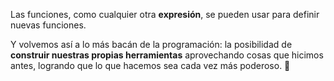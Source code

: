 Las funciones, como cualquier otra **expresión**, se pueden usar para definir nuevas funciones.

Y volvemos así a lo más bacán de la programación: la posibilidad de **construir nuestras propias herramientas** aprovechando cosas que hicimos antes, logrando que lo que hacemos sea cada vez más poderoso. :muscle: